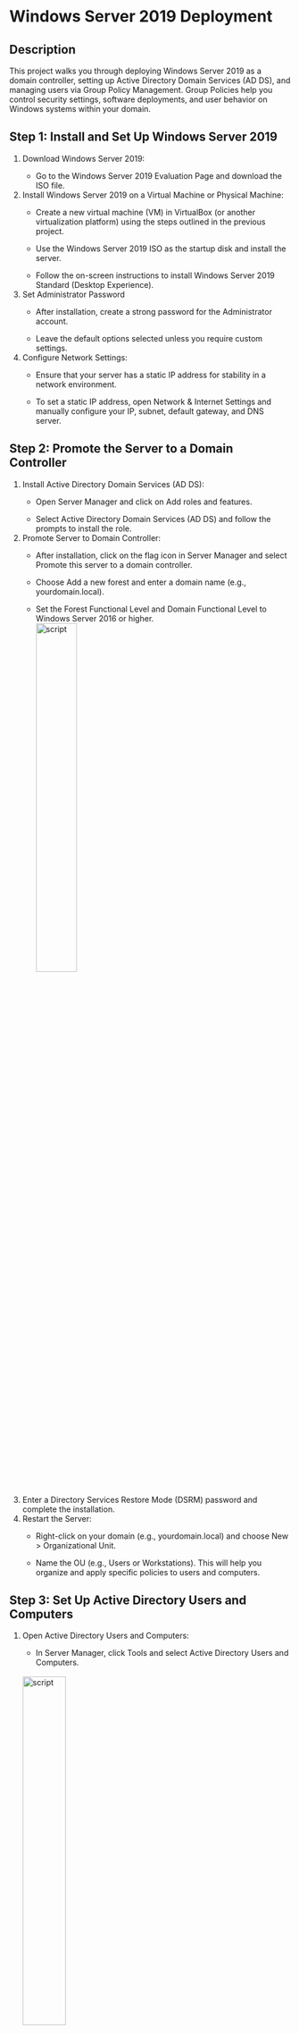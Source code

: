 # Windows Server 2019 Deployment
<h2>Description</h2>
This project walks you through deploying Windows Server 2019 as a domain controller, setting up Active Directory Domain Services (AD DS), and managing users via Group Policy Management. Group Policies help you control security settings, software deployments, and user behavior on Windows systems within your domain.
<br />
<h2>Step 1: Install and Set Up Windows Server 2019 </h2>
<ol>
   <li>Download Windows Server 2019:</li>
   <ul>
      <li>Go to the Windows Server 2019 Evaluation Page and download the ISO file.</li>
   </ul>
   <li>Install Windows Server 2019 on a Virtual Machine or Physical Machine:</li>
   <ul>
      <li>Create a new virtual machine (VM) in VirtualBox (or another virtualization platform) using the steps outlined in the previous project.</li>
   </ul>
   <ul>
      <li>Use the Windows Server 2019 ISO as the startup disk and install the server.</li>
   </ul>
   <ul>
      <li>Follow the on-screen instructions to install Windows Server 2019 Standard (Desktop Experience).</li>
   </ul>
   <li>Set Administrator Password</li>
   <ul>
      <li>After installation, create a strong password for the Administrator account.</li>
   </ul>
   <ul>
      <li>Leave the default options selected unless you require custom settings.</li>
   </ul>
   <li>Configure Network Settings:</li>
   <ul>
      <li>Ensure that your server has a static IP address for stability in a network environment.</li>
   </ul>
   <ul>
      <li>To set a static IP address, open Network & Internet Settings and manually configure your IP, subnet, default gateway, and DNS server.</li>
   </ul>
</ol>
<h2>Step 2: Promote the Server to a Domain Controller</h2>
<ol>
   <li>Install Active Directory Domain Services (AD DS):</li>
   <ul>
      <li>Open Server Manager and click on Add roles and features.</li>
   </ul>
   <ul>
      <li>Select Active Directory Domain Services (AD DS) and follow the prompts to install the role.</li>
   </ul>
   <li>Promote Server to Domain Controller:</li>
   <ul>
      <li>After installation, click on the flag icon in Server Manager and select Promote this server to a domain controller.</li>
   </ul>
   <ul>
      <li>Choose Add a new forest and enter a domain name (e.g., yourdomain.local). 
         <br/>
      </li>
   </ul>
   <ul>
      <li>Set the Forest Functional Level and Domain Functional Level to Windows Server 2016 or higher.
         <br/>
         <img src="https://i.imgur.com/eVUHNRy.png" height="40%" width="40%" alt="script"/>
         <br/>
      </li>
      </ul
      <ul>
         <li>Enter a Directory Services Restore Mode (DSRM) password and complete the installation.</li>
      </ul>
      <li>Restart the Server:</li>
      <ul>
         <li>Right-click on your domain (e.g., yourdomain.local) and choose New > Organizational Unit.</li>
      </ul>
      <ul>
         <li>Name the OU (e.g., Users or Workstations). This will help you organize and apply specific policies to users and computers.</li>
      </ul>
</ol>
<h2>Step 3: Set Up Active Directory Users and Computers</h2>
<ol>
<li>Open Active Directory Users and Computers:</li>
<ul>
<li>In Server Manager, click Tools and select Active Directory Users and Computers.</li>
</ul>
<br/>
<img src="https://i.imgur.com/7V1Ieb7.png" height="40%" width="40%" alt="script"/>
<br/>
<li>Create Organizational Units (OUs):</li>
<img src="https://i.imgur.com/HsDzzg6.png" height="40%" width="40%" alt="script"/>
<br/>
<ul>
<li>Once the server has been promoted to a domain controller, the system will restart automatically.</li>
</ul>
<li>Create User Accounts:</li>
<img src="https://i.imgur.com/y0pv2di.png" height="40%" width="40%" alt="script" "/>
<br/>
<ul>
<li>Right-click the Users OU and select New > User.</li>
</ul>
<ul>
<li>Fill in the user details and set a password. Choose whether the user must change their password on first login.</li>
</ul>
</li></ul>
<li>Join Client Computers to the Domain</li>
<img src="https://i.imgur.com/y0pv2di.png" height="40%" width="40%" alt="script" "/>
<br/>
<ul>
<li>On any client machine (such as your Windows 10 VM), right-click This PC, select Properties, and then click Change settings under Computer name.</li>
</ul>
<ul>
<li>In System Properties, click Change and join the computer to your new domain by entering the domain name (e.g., yourdomain.local).</li>
</ul>
<ul>
<li>You’ll need to provide the Administrator account credentials for the domain.</li>
</ul>
</li></ul>
</ol>
<h2>Step 4: Install Group Policy Management </h2>
<ol>
   <li>Install Group Policy Management Feature:</li>
   <ul>
      <li>Open Server Manager and click Add roles and features.</li>
   </ul>
   <ul>
      <li>On the Features screen, check the box for Group Policy Management.</li>
   </ul>
   <ul>
      <li>Follow the prompts to complete the installation.</li>
   </ul>
   <ul>
      <li>Create groups for specific roles (e.g., admin, user, guest) by running the following code:</li>
   </ul>
   <img src="https://i.imgur.com/RXI5kjZ.png" height="30%" width="30%" alt="script"/>
   <br/>
   <li>Assign Permissions to Groups</li>
   </ul>
   <ul>
      <li>Use the chmod and chown commands to set directory permissions.</li>
   </ul>
   <img src="https://i.imgur.com/9c335UK.png" height="30%" width="30%" alt="script"/>
   <li>Enforce Access Control</li>
   <ul>
      <li>Verify permissions by switching to different users and testing to see if you can access the created directories.</li>
   </ul>
   <img src="https://i.imgur.com/pY3M8ON.png" height="30%" width="30%" alt="script"/>
</ol>



<h2>Step 5: Create and Apply Group Policies</h2>
<ol>
   <li>Open Group Policy Management:</li>
   <ul>
      <li>In Server Manager, click Tools and select Group Policy Management.</li>
   </ul>
   <li>Create a New Group Policy Object (GPO):</li>
   <ul>
      <li>In the Group Policy Management window, expand your domain (e.g., yourdomain.local).</li>
   </ul>
   <ul>
      <li>Right-click Group Policy Objects and select New.
   </ul>
   <ul>
      <li>Name the new GPO (e.g., Security Policy for Users).</li>
   </ul>
   <li>Edit the Group Policy:</li>
   <ul>
   <li>Right-click your new GPO and select Edit.</li>
   </ul>
    <ul>
   <li>The Group Policy Management Editor will open, allowing you to configure settings for users and computers.</li>
   </ul>
    <ul>
   <li>Examples of GPO settings:</li>
       <ul><li>Password Policy: Navigate to Computer Configuration > Policies > Windows Settings > Security Settings > Account Policies > Password Policy to enforce password complexity and expiration.</li></ul>
       <ul><li>Software Restriction Policies: Use Computer Configuration > Policies > Windows Settings > Security Settings > Software Restriction Policies to control which software can run.</li></ul>
   </ul>



   
   <li>Link the GPO to an OU:</li>
   <ul>
   <li>In the Group Policy Management console, right-click on the OU where you want to apply the GPO (e.g., Users or Workstations).</li>
   </ul>
   <ul>
   <li>Select Link an Existing GPO and choose the GPO you just created.</li>
   </ul>
   <ul>
   </ul>
   <li>Test the Group Policy</li>
   <ul>
   <li>On the client computer (Windows 10), log in as a user that is part of the domain.</li>
   </ul>
   <ul>
   <li>Open Command Prompt and run the following command to update Group Policy: gpupdate /force</li>
   </ul>
   <ul>
   <li>Log off and log back in to see if the Group Policy settings have been applied.</li>
   </ul>
   <ul>
</ol>
<h2>Step 6: Documenting and Analyzing Your Results</h2>
<ol>
<li>Review the Group Policies:</li>
<ul>
<li>Go back to Group Policy Management to review which GPOs are linked to which OUs.</li>
</ul>
<ul>
<li>Ensure that the policies are correctly applied and functioning by testing on the client machines.</li>
</ul>
<br/>
<img src="https://i.imgur.com/tBsG67J.png" height="40%" width="40%" alt="script"/>
<br/>
<li>Troubleshooting:</li>
<ul>
<li>If the policies are not applying as expected, use Resultant Set of Policy (RSoP) or gpresult command to diagnose issues: gpresult /r</li>
</ul>
</li></ul>
   </ol>
<h2>Step 7: Conclusion</h2>
 In this project, I demonstrated the deployment of Windows Server 2019 as a domain controller and the configuration of Group Policy Management to manage users and computers in an Active Directory environment. Through this process, I successfully applied security policies and user configurations across the domain. This project showcases my ability to set up server environments and efficiently manage systems using Group Policy, which is essential for maintaining a secure and well-organized IT infrastructure.     
<ol>
</ol>
